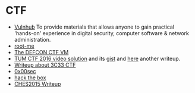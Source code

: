 # CTF

 - [Vulnhub](https://www.vulnhub.com/) To provide materials that allows anyone to gain
   practical 'hands-on' experience in digital security, computer software & network administration.
 - [root-me](https://www.root-me.org)
 - [The DEFCON CTF VM](http://fuzyll.com/2016/the-defcon-ctf-vm/)
 - [TUM CTF 2016 video solution](https://www.youtube.com/watch?v=y69uIxU0eI8) and its [gist](https://gist.github.com/LiveOverflow/3bd87ba4ffc48bda07d82eb4223911fa)
   and [here](https://anee.me/writeup-for-zwiebel-tum-ctf-2016-e312fc129037) another writeup.
 - [Writeup about 3C33 CTF](http://bruce30262.logdown.com/tags/33C3)
 - [0x00sec](https://0x00sec.org)
 - [hack the box](https://www.hackthebox.eu)
 - [CHES2015 Writeup](http://wiki.yobi.be/wiki/CHES2015_Writeup)

